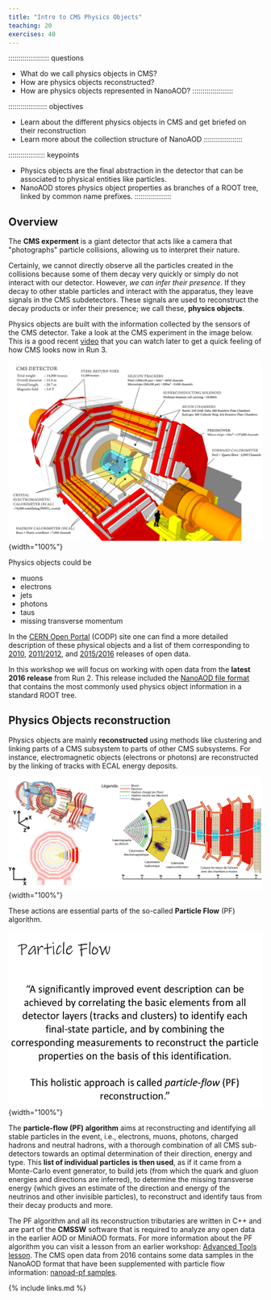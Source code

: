 ```yaml
---
title: "Intro to CMS Physics Objects"
teaching: 20
exercises: 40
---
```


:::::::::::::::::::: questions
- What do we call physics objects in CMS?
- How are physics objects reconstructed?
- How are physics objects represented in NanoAOD?
::::::::::::::::::::

::::::::::::::::::: objectives
- Learn about the different physics objects in CMS and get briefed on their reconstruction
- Learn more about the collection structure of NanoAOD
:::::::::::::::::::

:::::::::::::::::: keypoints
- Physics objects are the final abstraction in the detector that can be associated to physical entities like particles.
- NanoAOD stores physics object properties as branches of a ROOT tree, linked by common name prefixes.
::::::::::::::::::

## Overview

The **CMS experment** is a giant detector that acts like a camera that "photographs" particle collisions, allowing us to interpret their nature.

Certainly, we cannot directly observe all the particles created in the collisions because some of them decay very quickly or simply do not interact with our detector. However, *we can infer their presence*. If they decay to other stable particles and interact with the apparatus, they leave signals in the CMS subdetectors. These signals are used to reconstruct the decay products or infer their presence; we call these, **physics objects**. 

Physics objects are built with the information collected by the sensors of the CMS detector.  Take a look at the CMS experiment in the image below. This is a good recent [video](https://youtu.be/6gfvGTCWXaw) that you can watch later to get a quick feeling of how CMS looks now in Run 3.

![](fig/cmsdetector.png){width="100%"}

Physics objects could be

*   muons
*   electrons
*   jets
*   photons
*   taus
*   missing transverse momentum

In the [CERN Open Portal](https://opendata.cern.ch) (CODP) site one can find a more detailed description of these physical objects and a list of them corresponding to [2010](https://opendata.cern.ch/docs/cms-physics-objects-2010), [2011/2012](https://opendata.cern.ch/docs/cms-physics-objects-2011), and [2015/2016](https://opendata.cern.ch/docs/cms-physics-objects-2015) releases of open data. 

In this workshop we will focus on working with open data from the **latest 2016 release** from Run 2. This release included the [NanoAOD file format](https://opendata.cern.ch/docs/cms-getting-started-nanoaod) that contains the most commonly used physics object information in a standard ROOT tree. 


## Physics Objects reconstruction

Physics objects are mainly **reconstructed** using methods like clustering and linking parts of a CMS subsystem to parts of other CMS subsystems.  For instance, electromagnetic objects (electrons or photons) are reconstructed by the linking of tracks with ECAL energy deposits.

![](fig/cmsslice.png){width="100%"}


These actions are essential parts of the so-called **Particle Flow** (PF) algorithm.


![](fig/pflow.png){width="100%"}

The **particle-flow (PF) algorithm** aims at reconstructing and identifying all stable particles in the event, i.e., electrons, muons, photons, charged hadrons and neutral hadrons, with a thorough combination of all CMS sub-detectors towards an optimal determination of their direction, energy and type. This **list of individual particles is then used**, as if it came from a Monte-Carlo event generator, to build jets (from which the quark and gluon energies and directions are inferred), to determine the missing transverse energy (which gives an estimate of the direction and energy of the neutrinos and other invisible particles), to reconstruct and identify taus from their decay products and more.

The PF algorithm and all its reconstruction tributaries are written in C++ and are part of the **CMSSW** software that is required to analyze any open data in the earlier AOD or MiniAOD formats. For more information about the PF algorithm you can visit a lesson from an earlier workshop: [Advanced Tools lesson](https://cms-opendata-workshop.github.io/workshop2023-advobjects/). The CMS open data from 2016 contains some data samples in the NanoAOD format that have been supplemented with particle flow information: [nanoad-pf samples](https://opendata.cern.ch/search?q=&f=experiment%3ACMS&f=file_type%3Ananoaod-pf).


{% include links.md %}
